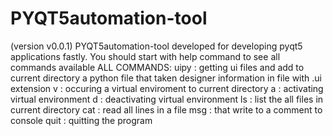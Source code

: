 # PYQT5automation-tool
(version v0.0.1)
PYQT5automation-tool developed for developing pyqt5 applications fastly.
You should start with help command to see all commands available
ALL COMMANDS:
        uipy : getting ui files and add to current directory a python file that taken designer information in file with .ui extension
        v : occuring a virtual enviroment to current directory
        a : activating virtual environment
        d : deactivating virtual environment
        ls : list the all files in current directory
        cat : read all lines in a file
        msg : that write to a comment to console
        quit : quitting the program
 
